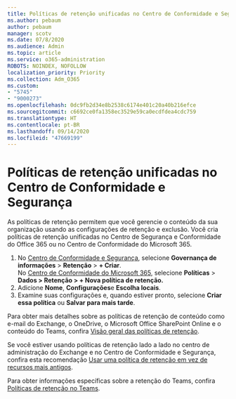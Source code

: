 ```yaml
---
title: Políticas de retenção unificadas no Centro de Conformidade e Segurança
ms.author: pebaum
author: pebaum
manager: scotv
ms.date: 07/8/2020
ms.audience: Admin
ms.topic: article
ms.service: o365-administration
ROBOTS: NOINDEX, NOFOLLOW
localization_priority: Priority
ms.collection: Adm_O365
ms.custom:
- "5745"
- "9000273"
ms.openlocfilehash: 0dc9fb2d34e8b2538c6174e401c20a40b216efce
ms.sourcegitcommit: c6692ce0fa1358ec3529e59ca0ecdfdea4cdc759
ms.translationtype: HT
ms.contentlocale: pt-BR
ms.lasthandoff: 09/14/2020
ms.locfileid: "47669199"
---
```

# <a name="unified-retention-policies-in-the-security--compliance-center"></a>Políticas de retenção unificadas no Centro de Conformidade e Segurança

As políticas de retenção permitem que você gerencie o conteúdo da sua organização usando as configurações de retenção e exclusão. Você cria políticas de retenção unificadas no Centro de Segurança e Conformidade do Office 365 ou no Centro de Conformidade do Microsoft 365. 

1. No [Centro de Conformidade e Segurança](https://go.microsoft.com/fwlink/p/?linkid=2077143), selecione **Governança de informações** > **Retenção** > **+ Criar**. <br/>
    No [Centro de Conformidade do Microsoft 365](https://go.microsoft.com/fwlink/p/?linkid=2077149), selecione **Políticas** > **Dados > Retenção > + Nova política de retenção.**
2. Adicione **Nome**, **Configurações**e **Escolha locais**.
3. Examine suas configurações e, quando estiver pronto, selecione **Criar essa política** ou **Salvar para mais tarde**.  
      
Para obter mais detalhes sobre as políticas de retenção de conteúdo como e-mail do Exchange, o OneDrive, o Microsoft Office SharePoint Online e o conteúdo do Teams, confira [Visão geral das políticas de retenção](https://go.microsoft.com/fwlink/?linkid=2127785).  
    
Se você estiver usando políticas de retenção lado a lado no centro de administração do Exchange e no Centro de Conformidade e Segurança, confira esta recomendação [Usar uma política de retenção em vez de recursos mais antigos](https://docs.microsoft.com/microsoft-365/compliance/retention-policies?view=o365-worldwide#use-a-retention-policy-instead-of-older-features).  
    
Para obter informações específicas sobre a retenção do Teams, confira [Políticas de retenção no Teams](https://docs.microsoft.com/microsoftteams/retention-policies).